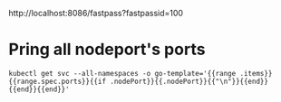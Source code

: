 http://localhost:8086/fastpass?fastpassid=100

# Pring all nodeport's ports
```
kubectl get svc --all-namespaces -o go-template='{{range .items}}{{range.spec.ports}}{{if .nodePort}}{{.nodePort}}{{"\n"}}{{end}}{{end}}{{end}}'
```
